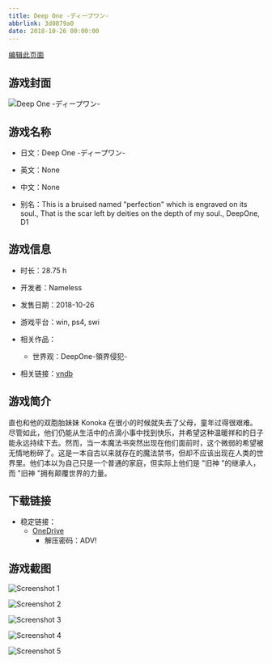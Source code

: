 ```yaml
---
title: Deep One -ディープワン-
abbrlink: 3d0879a0
date: 2018-10-26 00:00:00
---
```

[编辑此页面](https://github.com/ACG-3/ADV3-source/blob/main/source/_posts/games/Deep%20One%20-%E3%83%87%E3%82%A3%E3%83%BC%E3%83%97%E3%83%AF%E3%83%B3-.md)

## 游戏封面

![Deep One -ディープワン-](https://pan.timero.xyz/d/onedrive/img_lib_001/Deep%20One%20-%E3%83%87%E3%82%A3%E3%83%BC%E3%83%97%E3%83%AF%E3%83%B3-_cover.avif)


## 游戏名称

- 日文：Deep One -ディープワン-
- 英文：None
- 中文：None

- 别名：This is a bruised named "perfection" which is engraved on its soul., That is the scar left by deities on the depth of my soul., DeepOne, D1


## 游戏信息

- 时长：28.75 h
- 开发者：Nameless
- 发售日期：2018-10-26
- 游戏平台：win, ps4, swi
- 相关作品：
   - 世界观：DeepOne-領界侵犯-

- 相关链接：[vndb](https://vndb.org/v22499)


## 游戏简介

直也和他的双胞胎妹妹 Konoka 在很小的时候就失去了父母，童年过得很艰难。尽管如此，他们仍能从生活中的点滴小事中找到快乐，并希望这种温暖祥和的日子能永远持续下去。然而，当一本魔法书突然出现在他们面前时，这个微弱的希望被无情地粉碎了。这是一本自古以来就存在的魔法禁书，但却不应该出现在人类的世界里。他们本以为自己只是一个普通的家庭，但实际上他们是 "旧神 "的继承人，而 "旧神 "拥有颠覆世界的力量。




## 下载链接

- 稳定链接：
    - [OneDrive](https://pan.timero.xyz/onedrive/adv_lib_001/Deep%20One%20-%E3%83%87%E3%82%A3%E3%83%BC%E3%83%97%E3%83%AF%E3%83%B3-)
        - 解压密码：ADV!



## 游戏截图


![Screenshot 1](https://pan.timero.xyz/d/onedrive/img_lib_001/Deep%20One%20-%E3%83%87%E3%82%A3%E3%83%BC%E3%83%97%E3%83%AF%E3%83%B3-_Screenshot_1.avif)

![Screenshot 2](https://pan.timero.xyz/d/onedrive/img_lib_001/Deep%20One%20-%E3%83%87%E3%82%A3%E3%83%BC%E3%83%97%E3%83%AF%E3%83%B3-_Screenshot_2.avif)

![Screenshot 3](https://pan.timero.xyz/d/onedrive/img_lib_001/Deep%20One%20-%E3%83%87%E3%82%A3%E3%83%BC%E3%83%97%E3%83%AF%E3%83%B3-_Screenshot_3.avif)

![Screenshot 4](https://pan.timero.xyz/d/onedrive/img_lib_001/Deep%20One%20-%E3%83%87%E3%82%A3%E3%83%BC%E3%83%97%E3%83%AF%E3%83%B3-_Screenshot_4.avif)

![Screenshot 5](https://pan.timero.xyz/d/onedrive/img_lib_001/Deep%20One%20-%E3%83%87%E3%82%A3%E3%83%BC%E3%83%97%E3%83%AF%E3%83%B3-_Screenshot_5.avif)

